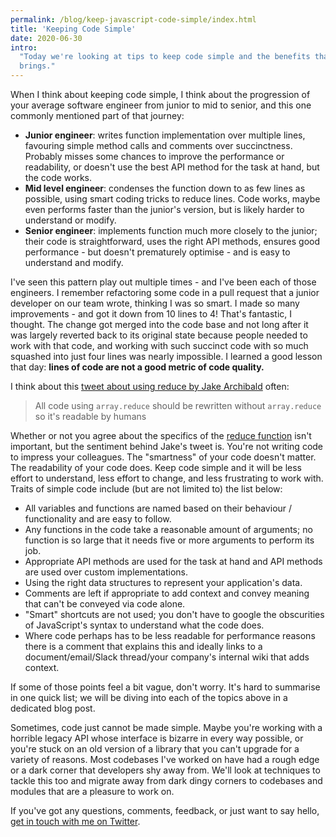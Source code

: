 ```yaml
---
permalink: /blog/keep-javascript-code-simple/index.html
title: 'Keeping Code Simple'
date: 2020-06-30
intro:
  "Today we're looking at tips to keep code simple and the benefits that it
  brings."
---
```


When I think about keeping code simple, I think about the progression of your
average software engineer from junior to mid to senior, and this one commonly
mentioned part of that journey:

- **Junior engineer**: writes function implementation over multiple lines,
  favouring simple method calls and comments over succinctness. Probably misses
  some chances to improve the performance or readability, or doesn't use the
  best API method for the task at hand, but the code works.
- **Mid level engineer**: condenses the function down to as few lines as
  possible, using smart coding tricks to reduce lines. Code works, maybe even
  performs faster than the junior's version, but is likely harder to understand
  or modify.
- **Senior engineer**: implements function much more closely to the junior;
  their code is straightforward, uses the right API methods, ensures good
  performance - but doesn't prematurely optimise - and is easy to understand and
  modify.

I've seen this pattern play out multiple times - and I've been each of those
engineers. I remember refactoring some code in a pull request that a junior
developer on our team wrote, thinking I was so smart. I made so many
improvements - and got it down from 10 lines to 4! That's fantastic, I thought.
The change got merged into the code base and not long after it was largely
reverted back to its original state because people needed to work with that
code, and working with such succinct code with so much squashed into just four
lines was nearly impossible. I learned a good lesson that day: **lines of code
are not a good metric of code quality.**

I think about this
[tweet about using reduce by Jake Archibald](https://twitter.com/jaffathecake/status/1213077702300852224)
often:

> All code using `array.reduce` should be rewritten without `array.reduce` so
> it's readable by humans

Whether or not you agree about the specifics of the
[reduce function](https://developer.mozilla.org/en-US/docs/Web/JavaScript/Reference/Global_Objects/Array/Reduce)
isn't important, but the sentiment behind Jake's tweet is. You're not writing
code to impress your colleagues. The "smartness" of your code doesn't matter.
The readability of your code does. Keep code simple and it will be less effort
to understand, less effort to change, and less frustrating to work with. Traits
of simple code include (but are not limited to) the list below:

- All variables and functions are named based on their behaviour / functionality
  and are easy to follow.
- Any functions in the code take a reasonable amount of arguments; no function
  is so large that it needs five or more arguments to perform its job.
- Appropriate API methods are used for the task at hand and API methods are used
  over custom implementations.
- Using the right data structures to represent your application's data.
- Comments are left if appropriate to add context and convey meaning that can't
  be conveyed via code alone.
- "Smart" shortcuts are not used; you don't have to google the obscurities of
  JavaScript's syntax to understand what the code does.
- Where code perhaps has to be less readable for performance reasons there is a
  comment that explains this and ideally links to a document/email/Slack
  thread/your company's internal wiki that adds context.

If some of those points feel a bit vague, don't worry. It's hard to summarise in
one quick list; we will be diving into each of the topics above in a dedicated
blog post.

Sometimes, code just cannot be made simple. Maybe you're working with a horrible
legacy API whose interface is bizarre in every way possible, or you're stuck on
an old version of a library that you can't upgrade for a variety of reasons.
Most codebases I've worked on have had a rough edge or a dark corner that
developers shy away from. We'll look at techniques to tackle this too and
migrate away from dark dingy corners to codebases and modules that are a
pleasure to work on.

If you've got any questions, comments, feedback, or just want to say hello,
[get in touch with me on Twitter](https://www.twitter.com/Jack_Franklin).
